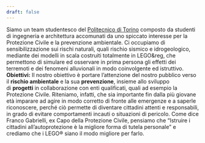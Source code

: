```yaml
---
draft: false
---
```

Siamo un team studentesco del [Politecnico di Torino](https://www.polito.it/) composto da studenti di ingegneria e architettura accomunati da uno spiccato interesse per la Protezione Civile e la prevenzione ambientale. Ci occupiamo di sensibilizzazione sui rischi naturali, quali rischio sismico e idrogeologico, mediante dei modelli in scala costruiti totalmente in LEGO&reg, che permettono di simulare ed osservare in prima persona gli effetti dei terremoti e dei fenomeni alluvionali in modo coinvolgente ed istruttivo. **Obiettivi:** Il nostro obiettivo è portare l’attenzione del nostro pubblico verso il **rischio ambientale** e la sua **prevenzione**, insieme allo sviluppo di **progetti** in collaborazione con enti qualificati, quali ad esempio la Protezione Civile. Riteniamo, infatti, che sia importante fin dalla più giovane età imparare ad agire in modo corretto di fronte alle emergenze e a saperle riconoscere, perché ciò permette di diventare cittadini attenti e responsabili, in grado di evitare comportamenti incauti o situazioni di pericolo. Come dice Franco Gabrielli, ex Capo della Protezione Civile, pensiamo che “Istruire i cittadini all’autoprotezione è la migliore forma di tutela personale” e crediamo che i LEGO® siano il modo migliore per farlo.